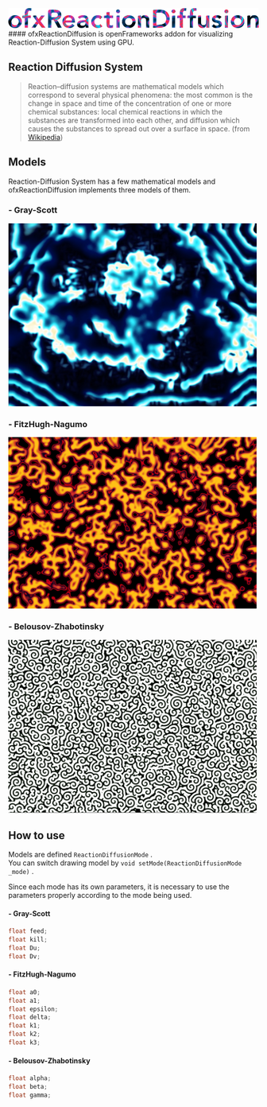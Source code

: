<img src="https://github.com/Ma-tsu-ne/ofxReactionDiffusion/blob/master/thumbnails/header.png" width="700">
#### ofxReactionDiffusion is openFrameworks addon for visualizing Reaction-Diffusion System using GPU.

## Reaction Diffusion System
> Reaction–diffusion systems are mathematical models which correspond to several physical phenomena: the most common is the change in space and time of the concentration of one or more chemical substances: local chemical reactions in which the substances are transformed into each other, and diffusion which causes the substances to spread out over a surface in space.
> (from [Wikipedia](https://en.wikipedia.org/wiki/Reaction%E2%80%93diffusion_system))

## Models
Reaction-Diffusion System has a few mathematical models and ofxReactionDiffusion implements three models of them.

### - Gray-Scott
<img src="https://github.com/Ma-tsu-ne/ofxReactionDiffusion/blob/master/thumbnails/gs.jpg" width="500">

### - FitzHugh-Nagumo
<img src="https://github.com/Ma-tsu-ne/ofxReactionDiffusion/blob/master/thumbnails/fhn.jpg" width="500">

### - Belousov-Zhabotinsky
<img src="https://github.com/Ma-tsu-ne/ofxReactionDiffusion/blob/master/thumbnails/bz.jpg" width="500">

## How to use
Models are defined `ReactionDiffusionMode` .  
You can switch drawing model by `void setMode(ReactionDiffusionMode _mode)` .

Since each mode has its own parameters, it is necessary to use the parameters properly according to the mode being used.
#### - Gray-Scott
```c++
float feed;
float kill;
float Du;
float Dv;
```

#### - FitzHugh-Nagumo
```c++
float a0;
float a1;
float epsilon;
float delta;
float k1;
float k2;
float k3;
```

#### - Belousov-Zhabotinsky
```c++
float alpha;
float beta;
float gamma;
```
